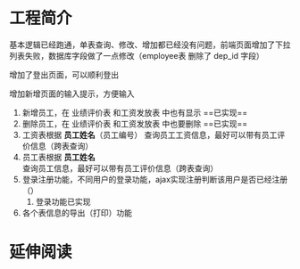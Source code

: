 # 工程简介

基本逻辑已经跑通，单表查询、修改、增加都已经没有问题，前端页面增加了下拉列表失败，数据库字段做了一点修改（employee表 删除了 dep_id 字段）

增加了登出页面，可以顺利登出

增加新增页面的输入提示，方便输入

1. 新增员工，在 业绩评价表 和工资发放表 中也有显示 	 ==已实现==
2. 删除员工，在 业绩评价表 和工资发放表 中也要删除      ==已实现==
3. 工资表根据 **员工姓名**（员工编号） 查询员工工资信息，最好可以带有员工评价信息（跨表查询）
4. 员工表根据 **员工姓名** 查询员工信息，最好可以带有员工评价信息（跨表查询）
5. 登录注册功能，不同用户的登录功能，ajax实现注册判断该用户是否已经注册（）
   1. 登录功能已实现
6. 各个表信息的导出（打印）功能

# 延伸阅读

